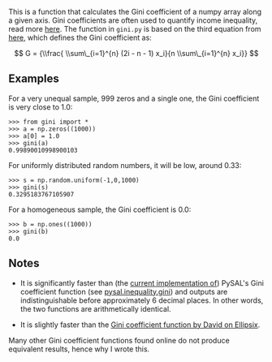 This is a function that calculates the Gini coefficient of a numpy array along a given axis. Gini coefficients are often used to quantify income inequality, read more [here](http://www.statsdirect.com/help/default.htm#nonparametric_methods/gini.htm). The function in `gini.py` is based on the third equation from [here](http://www.statsdirect.com/help/default.htm#nonparametric_methods/gini.htm), which defines the Gini coefficient as:

$$ G = {\\frac{ \\sum\_{i=1}^{n} (2i - n - 1) x_i}{n \\sum\_{i=1}^{n} x_i}} $$

## Examples

For a very unequal sample, 999 zeros and a single one, the Gini coefficient is very close to 1.0:

```
>>> from gini import *
>>> a = np.zeros((1000))
>>> a[0] = 1.0
>>> gini(a)
0.99890010998900103
```

For uniformly distributed random numbers, it will be low, around 0.33:

```
>>> s = np.random.uniform(-1,0,1000)
>>> gini(s)
0.3295183767105907
```

For a homogeneous sample, the Gini coefficient is 0.0:

```
>>> b = np.ones((1000))
>>> gini(b)
0.0
```

## Notes

- It is significantly faster than (the [current implementation of](https://github.com/pysal/pysal/issues/855)) PySAL's Gini coefficient function (see [pysal.inequality.gini](http://pysal.readthedocs.io/en/latest/_modules/pysal/inequality/gini.html)) and outputs are indistinguishable before approximately 6 decimal places. In other words, the two functions are arithmetically identical.

- It is slightly faster than the [Gini coefficient function by David on Ellipsix](http://www.ellipsix.net/blog/2012/11/the-gini-coefficient-for-distribution-inequality.html).

Many other Gini coefficient functions found online do not produce equivalent results, hence why I wrote this.
